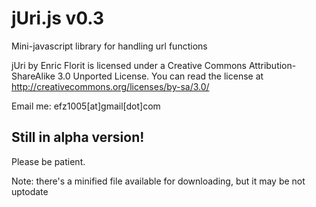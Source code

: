 jUri.js v0.3
=========

Mini-javascript library for handling url functions

jUri by Enric Florit is licensed under a Creative Commons Attribution-ShareAlike 3.0 Unported License.
You can read the license at http://creativecommons.org/licenses/by-sa/3.0/

Email me:
efz1005[at]gmail[dot]com

Still in alpha version!
-----------
Please be patient.


Note: there's a minified file available for downloading, but it may be not uptodate